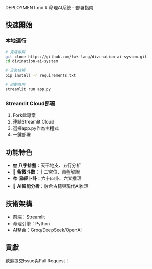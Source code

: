 DEPLOYMENT.md  # 命理AI系統 - 部署指南

## 快速開始

### 本地運行
```bash
# 克隆專案
git clone https://github.com/fwk-lang/divination-ai-system.git
cd divination-ai-system

# 安裝依賴
pip install -r requirements.txt

# 啟動應用
streamlit run app.py
```

### Streamlit Cloud部署
1. Fork此專案
2. 連結Streamlit Cloud
3. 選擇app.py作為主程式
4. 一鍵部署

## 功能特色
- 🆎 **八字排盤**：天干地支、五行分析
- 🌌 **紫微斗數**：十二宮位、命盤解說
- 📚 **易經卜卦**：六十四卦、六爻推理
- 🤖 **AI智能分析**：融合古籍與現代AI推理

## 技術架構
- 前端：Streamlit
- 命理引擎：Python
- AI整合：Groq/DeepSeek/OpenAI

## 貢獻
歡迎提交Issue與Pull Request！
